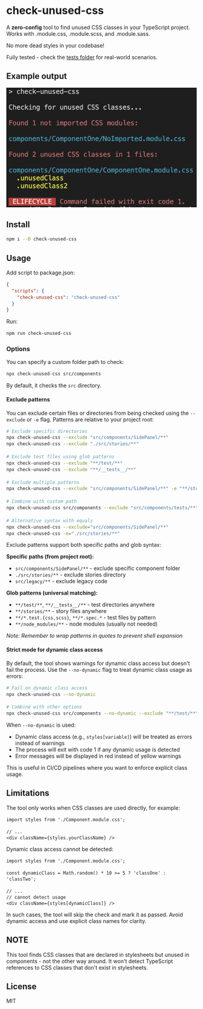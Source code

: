 # check-unused-css

A **zero-config** tool to find unused CSS classes in your TypeScript project. Works with .module.css, .module.scss, and .module.sass.

No more dead styles in your codebase!

Fully tested - check the [tests folder](./src/__tests__/) for real-world scenarios.

## Example output

![Example output](./exampleOutput.png)

## Install

```bash
npm i --D check-unused-css
```

## Usage

Add script to package.json:

```json
{
  "scripts": {
    "check-unused-css": "check-unused-css"
  }
}
```

Run:

```bash
npm run check-unused-css
```

### Options

You can specify a custom folder path to check:

```bash
npx check-unused-css src/components
```

By default, it checks the `src` directory.

#### Exclude patterns

You can exclude certain files or directories from being checked using the `--exclude` or `-e` flag. Patterns are relative to your project root:

```bash
# Exclude specific directories
npx check-unused-css --exclude "src/components/SidePanel/**"
npx check-unused-css --exclude "./src/stories/**"

# Exclude test files using glob patterns
npx check-unused-css --exclude "**/test/**"
npx check-unused-css --exclude "**/__tests__/**"

# Exclude multiple patterns
npx check-unused-css --exclude "src/components/SidePanel/**" -e "**/stories/**"

# Combine with custom path
npx check-unused-css src/components --exclude "src/components/tests/**"

# Alternative syntax with equals
npx check-unused-css --exclude="src/components/SidePanel/**"
npx check-unused-css -e="./src/stories/**"
```

Exclude patterns support both specific paths and glob syntax:

**Specific paths (from project root):**
- `src/components/SidePanel/**` - exclude specific component folder
- `./src/stories/**` - exclude stories directory
- `src/legacy/**` - exclude legacy code

**Glob patterns (universal matching):**
- `**/test/**`, `**/__tests__/**` - test directories anywhere
- `**/stories/**` - story files anywhere
- `**/*.test.{css,scss}`, `**/*.spec.*` - test files by pattern
- `**/node_modules/**` - node modules (usually not needed)

*Note: Remember to wrap patterns in quotes to prevent shell expansion*

#### Strict mode for dynamic class access

By default, the tool shows warnings for dynamic class access but doesn't fail the process. Use the `--no-dynamic` flag to treat dynamic class usage as errors:

```bash
# Fail on dynamic class access
npx check-unused-css --no-dynamic

# Combine with other options
npx check-unused-css src/components --no-dynamic --exclude "**/test/**"
```

When `--no-dynamic` is used:
- Dynamic class access (e.g., `styles[variable]`) will be treated as errors instead of warnings
- The process will exit with code 1 if any dynamic usage is detected
- Error messages will be displayed in red instead of yellow warnings

This is useful in CI/CD pipelines where you want to enforce explicit class usage.

## Limitations

The tool only works when CSS classes are used directly, for example:

```tsx
import styles from './Component.module.css';

// ...
<div className={styles.yourClassName} />
```

Dynamic class access cannot be detected:

```tsx
import styles from './Component.module.css';

const dynamicClass = Math.random() * 10 >= 5 ? 'classOne' : 'classTwo';

// ...
// cannot detect usage
<div className={styles[dynamicClass]} />
```

In such cases, the tool will skip the check and mark it as passed. Avoid dynamic access and use explicit class names for clarity.

## NOTE
This tool finds CSS classes that are declared in stylesheets but unused in components - not the other way around. It won't detect TypeScript references to CSS classes that don't exist in stylesheets.

## License

MIT
